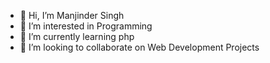 - 👋 Hi, I’m Manjinder Singh
- 👀 I’m interested in Programming
- 🌱 I’m currently learning php
- 💞️ I’m looking to collaborate on Web Development Projects
